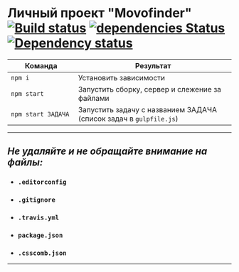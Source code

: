 # Личный проект "Movofinder" [![Build status][travis-image]][travis-url] [![dependencies Status](https://david-dm.org/webistomin/movofinder/status.svg)](https://david-dm.org/webistomin/movofinder) [![Dependency status][dependency-image]][dependency-url] 

<table>
  <thead>
    <tr>
      <th>Команда</th>
      <th>Результат</th>
    </tr>
  </thead>
  <tbody>
    <tr>
      <td width="30%"><code>npm i</code></td>
      <td>Установить зависимости</td>
    </tr>
    <tr>
      <td><code>npm start</code></td>
      <td>Запустить сборку, сервер и слежение за файлами</td>
    </tr>
    <tr>
      <td><code>npm start ЗАДАЧА</code></td>
      <td>Запустить задачу с названием ЗАДАЧА (список задач в <code>gulpfile.js</code>)</td>
    </tr>
  </tbody>
</table>

---

## _Не удаляйте и не обращайте внимание на файлы:_
*	### `.editorconfig`
*	### `.gitignore`
*	### `.travis.yml`
*	### `package.json`
*	### `.csscomb.json`
---

[travis-image]: https://travis-ci.org/webistomin/movofinder.svg?branch=master
[travis-url]: https://travis-ci.org/webistomin/movofinder
[dependency-image]: https://david-dm.org/webistomin/movofinder/dev-status.svg
[dependency-url]: https://david-dm.org/webistomin/movofinder

